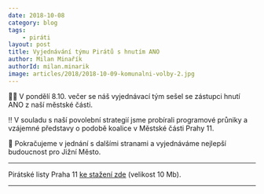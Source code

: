 ```yaml
---
date: 2018-10-08
category: blog
tags:
	- piráti
layout: post
title: Vyjednávání týmu Pirátů s hnutím ANO
author: Milan Minařík
authorId: milan.minarik
image: articles/2018/2018-10-09-komunalni-volby-2.jpg
---
```



🏴🏴 V pondělí 8.10. večer se náš vyjednávací tým sešel se zástupci hnutí ANO z naší městské části.

‼️ V souladu s naší povolební strategií jsme probírali programové průniky a vzájemné představy o podobě koalice v Městské části Prahy 11.

📢 Pokračujeme v jednání s dalšími stranami a vyjednáváme nejlepší budoucnost pro Jižní Město.

---

Pirátské listy Praha 11 [ke stažení zde](/assets/pdf/2018-07-10-praha-11.pdf) (velikost 10 Mb).

- - -
